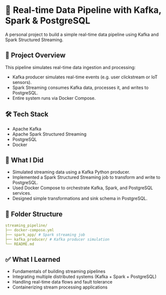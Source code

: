 # 🔁 Real-time Data Pipeline with Kafka, Spark & PostgreSQL

A personal project to build a simple real-time data pipeline using Kafka and Spark Structured Streaming.

## 📌 Project Overview

This pipeline simulates real-time data ingestion and processing:
- Kafka producer simulates real-time events (e.g. user clickstream or IoT sensors).
- Spark Streaming consumes Kafka data, processes it, and writes to PostgreSQL.
- Entire system runs via Docker Compose.

## 🛠 Tech Stack

- Apache Kafka
- Apache Spark Structured Streaming
- PostgreSQL
- Docker

## 🧠 What I Did

- Simulated streaming data using a Kafka Python producer.
- Implemented a Spark Structured Streaming job to transform and write to PostgreSQL.
- Used Docker Compose to orchestrate Kafka, Spark, and PostgreSQL services.
- Designed simple transformations and sink schema in PostgreSQL.

## 📁 Folder Structure
```yaml
streaming_pipeline/
├── docker-compose.yml
├── spark_app/ # Spark streaming job
├── kafka_producer/ # Kafka producer simulation
└── README.md
```

## ✅ What I Learned

- Fundamentals of building streaming pipelines
- Integrating multiple distributed systems (Kafka + Spark + PostgreSQL)
- Handling real-time data flows and fault tolerance
- Containerizing stream processing applications
